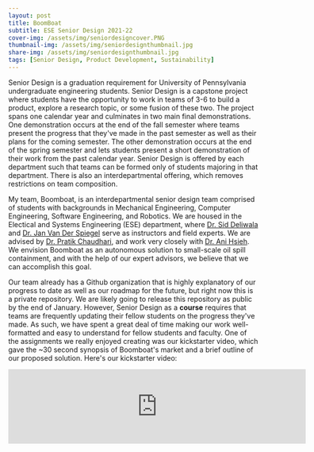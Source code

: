 ```yaml
---
layout: post
title: BoomBoat
subtitle: ESE Senior Design 2021-22
cover-img: /assets/img/seniordesigncover.PNG
thumbnail-img: /assets/img/seniordesignthumbnail.jpg
share-img: /assets/img/seniordesignthumbnail.jpg
tags: [Senior Design, Product Development, Sustainability]
---
```


Senior Design is a graduation requirement for University of Pennsylvania undergraduate engineering students. Senior Design is a capstone project where students have the opportunity to work in teams of 3-6 to build a product, explore a research topic, or some fusion of these two. The project spans one calendar year and culminates in two main final demonstrations. One demonstration occurs at the end of the fall semester where teams present the progress that they've made in the past semester as well as their plans for the coming semester.  The other demonstration occurs at the end of the spring semester and lets students present a short demonstration of their work from the past calendar year. Senior Design is offered by each department such that teams can be formed only of students majoring in that department.  There is also an interdepartmental offering, which removes restrictions on team composition.

My team, Boomboat, is an interdepartmental senior design team comprised of students with backgrounds in Mechanical Engineering, Computer Engineering, Software Engineering, and Robotics.  We are housed in the Electical and Systems Engineering (ESE) department, where [Dr. Sid Deliwala](https://detkin.ese.upenn.edu/team/sid-deliwala/) and [Dr. Jan Van Der Spiegel](https://www.seas.upenn.edu/~jan/) serve as instructors and field experts.  We are advised by [Dr. Pratik Chaudhari](https://pratikac.github.io), and work very closely with [Dr. Ani Hsieh](https://scalar.seas.upenn.edu/).  We envision Boomboat as an autonomous solution to small-scale oil spill containment, and with the help of our expert advisors, we believe that we can accomplish this goal.

Our team already has a Github organization that is highly explanatory of our progress to date as well as our roadmap for the future, but right now this is a private repository. We are likely going to release this repository as public by the end of January. However, Senior Design as a **course** requires that teams are frequently updating their fellow students on the progress they've made. As such, we have spent a great deal of time making our work well-formatted and easy to understand for fellow students and faculty. One of the assignments we really enjoyed creating was our kickstarter video, which gave the ~30 second synopsis of Boomboat's market and a brief outline of our proposed solution. Here's our kickstarter video:

<p align="middle">
<iframe width="600" src="https://www.youtube.com/embed/nMkxg6ySDIE" title="YouTube video player" frameborder="0" allow="accelerometer; autoplay; clipboard-write; encrypted-media; gyroscope; picture-in-picture" allowfullscreen>
</iframe>
</p>

